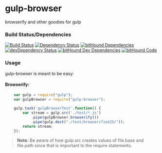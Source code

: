 # gulp-browser
browserify and other goodies for gulp

### Build Status/Dependencies
[![Build Status](https://travis-ci.org/pushrocks/gulp-browser.svg?branch=master)](https://travis-ci.org/pushrocks/gulp-browser)
[![Dependency Status](https://david-dm.org/pushrocks/gulp-browser.svg)](https://david-dm.org/pushrocks/gulp-browser)
[![bitHound Dependencies](https://www.bithound.io/github/pushrocks/gulp-browser/badges/dependencies.svg)](https://www.bithound.io/github/pushrocks/gulp-browser/master/dependencies/npm)
[![devDependency Status](https://david-dm.org/pushrocks/gulp-browser/dev-status.svg)](https://david-dm.org/pushrocks/gulp-browser#info=devDependencies)
[![bitHound Dev Dependencies](https://www.bithound.io/github/pushrocks/gulp-browser/badges/devDependencies.svg)](https://www.bithound.io/github/pushrocks/gulp-browser/master/dependencies/npm)
[![bitHound Code](https://www.bithound.io/github/pushrocks/gulp-browser/badges/code.svg)](https://www.bithound.io/github/pushrocks/gulp-browser)


### Usage
gulp-browser is meant to be easy:

#### Browserify:
```javascript
    var gulp = require("gulp");
    var gulpBrowser = require("gulp-browser");
    
    gulp.task('gulpBrowserTest',function() {
        var stream = gulp.src('./test/*.js')
            .pipe(gulpBrowser.browserify())
            .pipe(gulp.dest("./test/browserifiedJS/"));
        return stream;
    });
```

> **Note:** Be aware of how gulp.src creates values of file.base and file.path since that is important to the require statements.